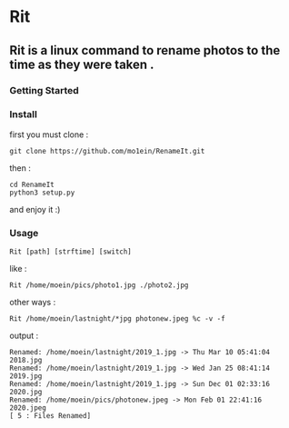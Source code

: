 # Rit 
## Rit is a linux command to rename photos to the time as they were taken .
### Getting Started

### Install 

first you must clone :
```
git clone https://github.com/mo1ein/RenameIt.git
```
then :
```
cd RenameIt
python3 setup.py
```
and enjoy it :)
### Usage
```
Rit [path] [strftime] [switch]
```
like :
```
Rit /home/moein/pics/photo1.jpg ./photo2.jpg
```
other ways :
```
Rit /home/moein/lastnight/*jpg photonew.jpeg %c -v -f
```
output : 
```
Renamed: /home/moein/lastnight/2019_1.jpg -> Thu Mar 10 05:41:04 2018.jpg
Renamed: /home/moein/lastnight/2019_1.jpg -> Wed Jan 25 08:41:14 2019.jpg
Renamed: /home/moein/lastnight/2019_1.jpg -> Sun Dec 01 02:33:16 2020.jpg
Renamed: /home/moein/pics/photonew.jpeg -> Mon Feb 01 22:41:16 2020.jpeg
[ 5 : Files Renamed]
```
